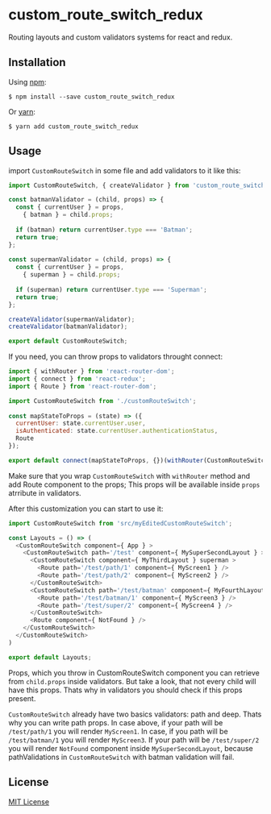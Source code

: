 # custom_route_switch_redux
Routing layouts and custom validators systems for react and redux.

Installation
-----------
Using [npm](https://www.npmjs.com/):

    $ npm install --save custom_route_switch_redux

Or [yarn](https://yarnpkg.com/):

    $ yarn add custom_route_switch_redux

Usage
-----
import `CustomRouteSwitch` in some file and add validators to it like this:
```js
import CustomRouteSwitch, { createValidator } from 'custom_route_switch_redux';

const batmanValidator = (child, props) => {
  const { currentUser } = props,
    { batman } = child.props;
   
  if (batman) return currentUser.type === 'Batman';
  return true;
};
   
const supermanValidator = (child, props) => {
  const { currentUser } = props,
    { superman } = child.props;
   
  if (superman) return currentUser.type === 'Superman';
  return true;
};

createValidator(supermanValidator);
createValidator(batmanValidator);

export default CustomRouteSwitch;
```  
If you need, you can throw props to validators throught connect:
```js
import { withRouter } from 'react-router-dom';
import { connect } from 'react-redux';
import { Route } from 'react-router-dom';

import CustomRouteSwitch from './customRouteSwitch';
    
const mapStateToProps = (state) => ({
  currentUser: state.currentUser.user,
  isAuthenticated: state.currentUser.authenticationStatus,
  Route
});

export default connect(mapStateToProps, {})(withRouter(CustomRouteSwitch));
```
Make sure that you wrap `CustomRouteSwitch` with `withRouter` method and add Route component to the props;
This props will be available inside `props` atrribute in validators.

After this customization you can start to use it:
```js
import CustomRouteSwitch from 'src/myEditedCustomRouteSwitch';

const Layouts = () => (
  <CustomRouteSwitch component={ App } >
    <CustomRouteSwitch path='/test' component={ MySuperSecondLayout } >
      <CustomRouteSwitch component={ MyThirdLayout } superman >
        <Route path='/test/path/1' component={ MyScreen1 } />
        <Route path='/test/path/2' component={ MyScreen2 } />
      </CustomRouteSwitch>
      <CustomRouteSwitch path='/test/batman' component={ MyFourthLayout } batman >
        <Route path='/test/batman/1' component={ MyScreen3 } />
        <Route path='/test/super/2' component={ MyScreen4 } />
      </CustomRouteSwitch>
      <Route component={ NotFound } />
    </CustomRouteSwitch>
  </CustomRouteSwitch>
)

export default Layouts;
```

Props, which you throw in CustomRouteSwitch component you can retrieve from `child.props` inside validators. But take a look, that not every child will have this props. Thats why in validators you should check if this props present.

`CustomRouteSwitch` already have two basics validators: path and deep. Thats why you can write path props. In case above, if your path will be `/test/path/1` you will render `MyScreen1`. In case, if you path will be `/test/batman/1` you will render `MyScreen3`. If your path will be `/test/super/2` you will render `NotFound` component inside `MySuperSecondLayout`, because pathValidations in `CustomRouteSwitch` with batman validation will fail.  

License
-------
[MIT License](https://github.com/Warrior109/custom_route_switch_redux/blob/master/LICENSE)
